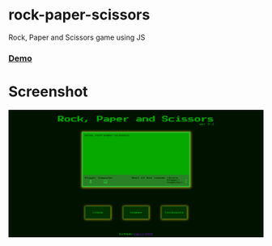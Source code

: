 # rock-paper-scissors
Rock, Paper and Scissors game using JS
### <a href="https://egoist000.github.io/rock-paper-scissors/" target="_blank">Demo</a>
# Screenshot
![screenshot](screenshot.png)
